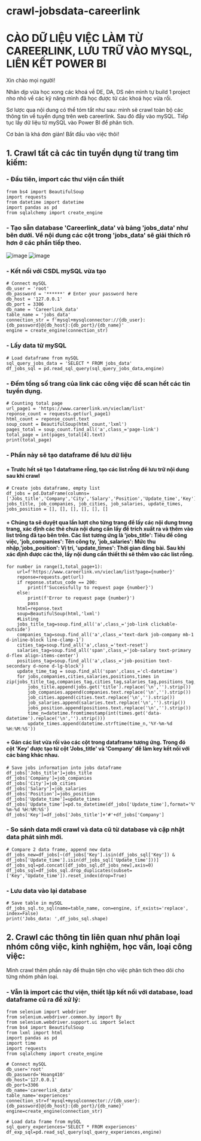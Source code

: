 # crawl-jobsdata-careerlink
# CÀO DỮ LIỆU VIỆC LÀM TỪ CAREERLINK, LƯU TRỮ VÀO MYSQL, LIÊN KẾT POWER BI

Xin chào mọi người!

Nhân dịp vừa học xong các khoá về DE, DA, DS nên mình tự build 1 project nho nhỏ về các kỹ năng mình đã học được từ các khoá học vừa rồi.

Sơ lược qua nội dung có thể tóm tắt như sau: mình sẽ crawl toàn bộ các thông tin về tuyển dụng trên web careerlink. Sau đó đẩy vào mySQL. Tiếp tục lấy dữ liệu từ mySQL vào Power BI để phân tích.

Cơ bản là khá đơn giản! Bắt đầu vào việc thôi!

## 1. Crawl tất cả các tin tuyển dụng từ trang tìm kiếm:
###  - Đầu tiên, import các thư viện cần thiết
  
```
from bs4 import BeautifulSoup
import requests
from datetime import datetime
import pandas as pd
from sqlalchemy import create_engine
```
 ### - Tạo sẵn database 'Careerlink_data' và bảng 'jobs_data' như bên dưới. Về nội dung các cột trong 'jobs_data' sẽ giải thích rõ hơn ở các phần tiếp theo.
   ![image](https://github.com/hoang410/crawl-jobsdata-careerlink/assets/119757225/8ba5d0aa-5bbf-46ae-9412-eec4a97b0b17) 
   ![image](https://github.com/hoang410/crawl-jobsdata-careerlink/assets/119757225/827207b4-d5e4-4420-bd01-9fbbf66123b5)
 ### - Kết nối với CSDL mySQL vừa tạo
```
# Connect mySQL
db_user = 'root'
db_password = '******' # Enter your password here
db_host = '127.0.0.1'
db_port = 3306
db_name = 'Careerlink_data'
table_name = 'jobs_data'
connection_str = f'mysql+mysqlconnector://{db_user}:{db_password}@{db_host}:{db_port}/{db_name}'
engine = create_engine(connection_str)
```
 ###  - Lấy data từ mySQL
```
# Load dataframe from mySQL
sql_query_jobs_data = 'SELECT * FROM jobs_data'
df_jobs_sql = pd.read_sql_query(sql_query_jobs_data,engine)
```
 ###  - Đếm tổng số trang của link các công việc để scan hết các tin tuyển dụng.
```
# Counting total page
url_page1 = 'https://www.careerlink.vn/vieclam/list'
reponse_count = requests.get(url_page1)
html_count = reponse_count.text
soup_count = BeautifulSoup(html_count,'lxml')
pages_total = soup_count.find_all('a',class_='page-link')
total_page = int(pages_total[4].text)
print(total_page)
```
 ###  - Phần này sẽ tạo dataframe để lưu dữ liệu
 ####   + Trước hết sẽ tạo 1 dataframe rỗng, tạo các list rỗng để lưu trữ nội dung sau khi crawl
 ```
# Create jobs dataframe, empty list
df_jobs = pd.DataFrame(columns=['Jobs_title','Company','City','Salary','Position','Update_time','Key'])
jobs_title, job_companies, job_cities, job_salaries, update_times, jobs_position = [], [], [], [], [], []
 ```
####    + Chúng ta sẽ duyệt qua lần lượt cho từng trang để lấy các nội dung trong trang, xác định các thẻ chưa nội dung cần lấy để trích xuất ra và thêm vào list trống đã tạo bên trên. Các list tương ứng là 'jobs_title': Tiêu đề công việc, 'job_companies': Tên công ty, 'job_salaries': Mức thu nhập,'jobs_position': Vị trí, 'update_times': Thời gian đăng bài. Sau khi xác định được các thẻ, lấy nội dung cần thiết thì sẽ thêm vào các list rỗng.

```
for number in range(1,total_page+1):
    url=f'https://www.careerlink.vn/vieclam/list?page={number}'
    reponse=requests.get(url)
    if reponse.status_code == 200:
        print(f'Successfully to request page {number}')
    else:
        print(f'Error to request page {number}')
        pass
    html=reponse.text
    soup=BeautifulSoup(html,'lxml')
    #Listing
    jobs_title_tag=soup.find_all('a',class_='job-link clickable-outside')
    companies_tag=soup.find_all('a',class_='text-dark job-company mb-1 d-inline-block line-clamp-1')
    cities_tag=soup.find_all('a',class_='text-reset')
    salaries_tag=soup.find_all('span',class_='job-salary text-primary d-flex align-items-center')
    positions_tag=soup.find_all('a',class_='job-position text-secondary d-none d-lg-block')
    update_time_tag = soup.find_all('span',class_='cl-datetime')
    for jobs,companies,cities,salaries,positions,times in zip(jobs_title_tag,companies_tag,cities_tag,salaries_tag,positions_tag,update_time_tag):
        jobs_title.append(jobs.get('title').replace('\n','').strip())
        job_companies.append(companies.text.replace('\n','').strip())
        job_cities.append(cities.text.replace('\n','').strip())
        job_salaries.append(salaries.text.replace('\n','').strip())
        jobs_position.append(positions.text.replace('\n','').strip())
        time_n=datetime.fromtimestamp(int(times.get('data-datetime').replace('\n','').strip()))
        update_times.append(datetime.strftime(time_n,'%Y-%m-%d %H:%M:%S'))
```
####    + Gán các list vừa rồi vào các cột trong dataframe tương ứng. Trong đó cột 'Key' được tạo từ cột 'Jobs_title' và 'Company' để làm key kết nối với các bảng khác nhau.
```
# Save jobs information into jobs dataframe
df_jobs['Jobs_title']=jobs_title
df_jobs['Company']=job_companies
df_jobs['City']=job_cities
df_jobs['Salary']=job_salaries
df_jobs['Position']=jobs_position
df_jobs['Update_time']=update_times
df_jobs['Update_time']=pd.to_datetime(df_jobs['Update_time'],format='%Y-%m-%d %H:%M:%S')
df_jobs['Key']=df_jobs['Jobs_title']+'#'+df_jobs['Company']
```
###  - So sánh data mới crawl và data cũ từ database và cập nhật data phát sinh mới.
```
# Compare 2 data frame, append new data
df_jobs_new=df_jobs[~(df_jobs['Key'].isin(df_jobs_sql['Key']) & df_jobs['Update_time'].isin(df_jobs_sql['Update_time']))]
df_jobs_sql=pd.concat([df_jobs_sql,df_jobs_new],axis=0)
df_jobs_sql=df_jobs_sql.drop_duplicates(subset=['Key','Update_time']).reset_index(drop=True)
```
###  - Lưu data vào lại database
```
# Save table in mySQL
df_jobs_sql.to_sql(name=table_name, con=engine, if_exists='replace', index=False)
print('Jobs_data: ',df_jobs_sql.shape)
```
## 2. Crawl các thông tin liên quan như phân loại nhóm công việc, kinh nghiệm, học vấn, loại công việc:
Mình crawl thêm phần này để thuận tiện cho việc phân tich theo dõi cho từng nhóm phân loại.
###  - Vẫn là import các thư viện, thiết lập kết nối với database, load dataframe cũ ra để xử lý:
```
from selenium import webdriver
from selenium.webdriver.common.by import By
from selenium.webdriver.support.ui import Select
from bs4 import BeautifulSoup
from lxml import html
import pandas as pd
import time
import requests
from sqlalchemy import create_engine

# Connect mySQL
db_user='root'
db_password='Hoang410'
db_host='127.0.0.1'
db_port=3306
db_name='careerlink_data'
table_name='experiences'
connection_str=f'mysql+mysqlconnector://{db_user}:{db_password}@{db_host}:{db_port}/{db_name}'
engine=create_engine(connection_str)

# Load data frame from mySQL
sql_query_experiences='SELECT * FROM experiences'
df_exp_sql=pd.read_sql_query(sql_query_experiences,engine)
```
